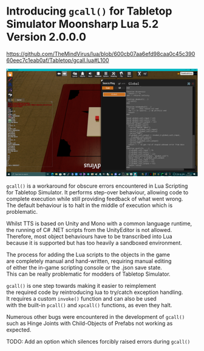 # Introducing `gcall()` for Tabletop Simulator Moonsharp Lua 5.2 Version 2.0.0.0

https://github.com/TheMindVirus/lua/blob/600cb07aa6efd98caa0c45c39060eec7c1eab0af/Tabletop/gcall.lua#L100

![gcall](/Tabletop/gcall.png)

`gcall()` is a workaround for obscure errors encountered in Lua Scripting \
for Tabletop Simulator. It performs step-over behaviour, allowing code to \
complete execution while still providing feedback of what went wrong. \
The default behaviour is to halt in the middle of execution which is problematic.

Whilst TTS is based on Unity and Mono with a common language runtime, \
the running of C# .NET scripts from the UnityEditor is not allowed. \
Therefore, most object behaviours have to be transcribed into Lua \
because it is supported but has too heavily a sandboxed environment.

The process for adding the Lua scripts to the objects in the game \
are completely manual and hand-written, requiring manual editing \
of either the in-game scripting console or the .json save state. \
This can be really problematic for modders of Tabletop Simulator.

`gcall()` is one step towards making it easier to reimplement \
the required code by reintroducing lua to try/catch exception handling. \
It requires a custom `invoke()` function and can also be used \
with the built-in `pcall()` and `xpcall()` functions, as even they halt.

Numerous other bugs were encountered in the development of `gcall()` \
such as Hinge Joints with Child-Objects of Prefabs not working as expected.

TODO: Add an option which silences forcibly raised errors during `gcall()`
